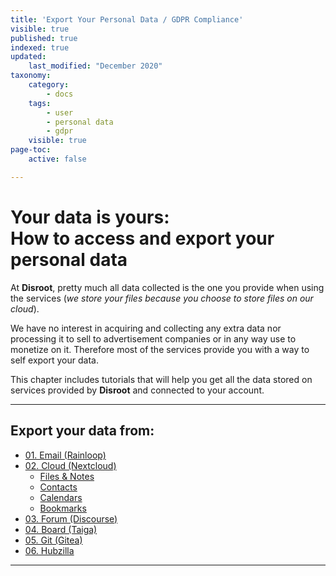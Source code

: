 ```yaml
---
title: 'Export Your Personal Data / GDPR Compliance'
visible: true
published: true
indexed: true
updated:
    last_modified: "December 2020"
taxonomy:
    category:
        - docs
    tags:
        - user
        - personal data
        - gdpr
    visible: true
page-toc:
    active: false

---
```


#  Your data is yours:<br>How to access and export your personal data


At **Disroot**, pretty much all data collected is the one you provide when using the services (*we store your files because you choose to store files on our cloud*).

We have no interest in acquiring and collecting any extra data nor processing it to sell to advertisement companies or in any way use to monetize on it. Therefore most of the services provide you with a way to self export your data.

This chapter includes tutorials that will help you get all the data stored on services provided by **Disroot** and connected to your account.

----

## Export your data from:
- [01. Email (Rainloop)](rainloop)
- [02. Cloud (Nextcloud)](nextcloud)
  - [Files & Notes](nextcloud/files)
  - [Contacts](nextcloud/contacts)
  - [Calendars](nextcloud/calendar)
  - [Bookmarks](nextcloud/bookmarks)
- [03. Forum (Discourse)](discourse)
- [04. Board (Taiga)](taiga)
- [05. Git (Gitea)](git)
- [06. Hubzilla](hubzilla)

---
